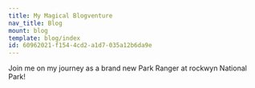 ```yaml
---
title: My Magical Blogventure
nav_title: Blog
mount: blog
template: blog/index
id: 60962021-f154-4cd2-a1d7-035a12b6da9e
---
```

Join me on my journey as a brand new Park Ranger at rockwyn National Park!

